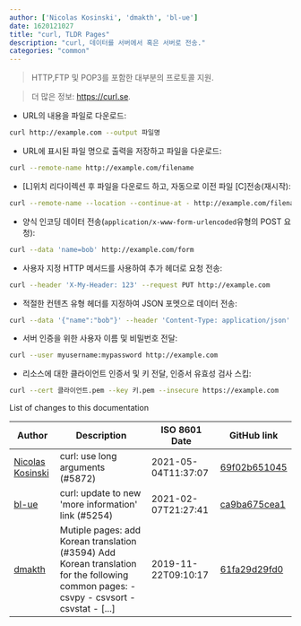 ```yaml
---
author: ['Nicolas Kosinski', 'dmakth', 'bl-ue']
date: 1620121027
title: "curl, TLDR Pages"
description: "curl, 데이터를 서버에서 혹은 서버로 전송."
categories: "common"
---
```

> HTTP,FTP 및 POP3를 포함한 대부분의 프로토콜 지원.

> 더 많은 정보: <https://curl.se>.

- URL의 내용을 파일로 다운로드:

```bash
curl http://example.com --output 파일명
```

- URL에 표시된 파일 명으로 출력을 저장하고 파일을 다운로드:

```bash
curl --remote-name http://example.com/filename
```

- [L]위치 리다이렉션 후 파일을 다운로드 하고, 자동으로 이전 파일 [C]전송(재시작):

```bash
curl --remote-name --location --continue-at - http://example.com/filename
```

- 양식 인코딩 데이터 전송(`application/x-www-form-urlencoded`유형의 POST 요청):

```bash
curl --data 'name=bob' http://example.com/form
```

- 사용자 지정 HTTP 메서드를 사용하여 추가 헤더로 요청 전송:

```bash
curl --header 'X-My-Header: 123' --request PUT http://example.com
```

- 적절한 컨텐츠 유형 헤더를 지정하여 JSON 포멧으로 데이터 전송:

```bash
curl --data '{"name":"bob"}' --header 'Content-Type: application/json' http://example.com/users/123
```

- 서버 인증을 위한 사용자 이름 및 비밀번호 전달:

```bash
curl --user myusername:mypassword http://example.com
```

- 리소스에 대한 클라이언트 인증서 및 키 전달, 인증서 유효성 검사 스킵:

```bash
curl --cert 클라이언트.pem --key 키.pem --insecure https://example.com
```
List of changes to this documentation


Author | Description | ISO 8601 Date | GitHub link
------|-----|-----|-----
[Nicolas Kosinski](mailto:nicokosi@yahoo.com) | curl: use long arguments (#5872) | 2021-05-04T11:37:07 | [69f02b651045](https://github.com/tldr-pages/tldr/commit/69f02b65104530e9f5d1d32a9528f2d3803050e0)
[bl-ue](mailto:54780737+bl-ue@users.noreply.github.com) | curl: update to new 'more information' link (#5254) | 2021-02-07T21:27:41 | [ca9ba675cea1](https://github.com/tldr-pages/tldr/commit/ca9ba675cea1e8accb6121c8c52c4bb273df5163)
[dmakth](mailto:49394293+dmakth@users.noreply.github.com) | Mutiple pages: add Korean translation (#3594) Add Korean translation for the following common pages: - csvpy - csvsort - csvstat - [...] | 2019-11-22T09:10:17 | [61fa29d29fd0](https://github.com/tldr-pages/tldr/commit/61fa29d29fd0c99587f5d0069bb7587567db3c32)

